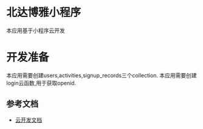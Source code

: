 # 北达博雅小程序
本应用基于小程序云开发

# 开发准备
本应用需要创建users,activities,signup_records三个collection.
本应用需要创建login云函数,用于获取openid.

## 参考文档

- [云开发文档](https://developers.weixin.qq.com/miniprogram/dev/wxcloud/basis/getting-started.html)

